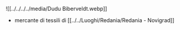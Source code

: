 ![[../../../../media/Dudu Biberveldt.webp]]
- mercante di tessili di [[../../Luoghi/Redania/Redania - Novigrad]] 